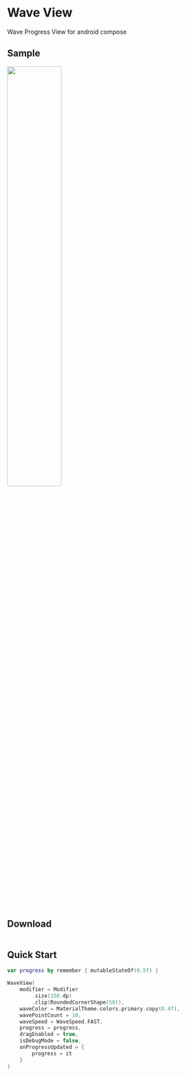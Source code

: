 # Wave View
Wave Progress View for android compose

## Sample
<img src="sample.gif" width="50%" height="50%">

## Download
```kotlin

```

## Quick Start
```kotlin
var progress by remember { mutableStateOf(0.5f) }

WaveView(
    modifier = Modifier
        .size(150.dp)
        .clip(RoundedCornerShape(50)),
    waveColor = MaterialTheme.colors.primary.copy(0.4f),
    wavePointCount = 10,
    waveSpeed = WaveSpeed.FAST,
    progress = progress,
    dragEnabled = true,
    isDebugMode = false,
    onProgressUpdated = {
        progress = it
    }
)
```